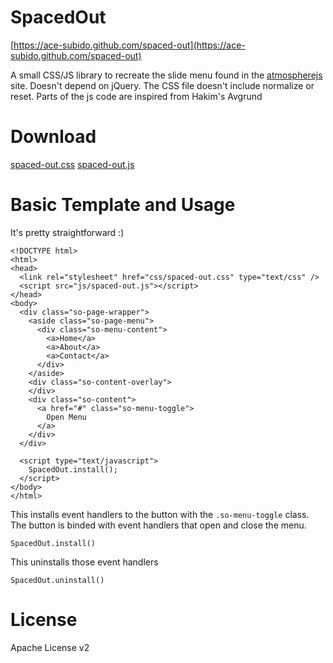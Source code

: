 SpacedOut
====================

[https://ace-subido.github.com/spaced-out](https://ace-subido.github.com/spaced-out)

A small CSS/JS library to recreate the slide menu found in the [atmospherejs](https://atmospherejs.com/) site. Doesn't depend on jQuery. The CSS file doesn't include normalize or reset. Parts of the js code are inspired from Hakim's Avgrund

Download
====================

[spaced-out.css](https://raw.githubusercontent.com/ace-subido/spaced-out/gh-pages/stylesheets/spaced-out.css)
[spaced-out.js](https://raw.githubusercontent.com/ace-subido/spaced-out/gh-pages/javascripts/spaced-out.js)


Basic Template and Usage
====================

It's pretty straightforward :)

    <!DOCTYPE html>
    <html>
    <head>
      <link rel="stylesheet" href="css/spaced-out.css" type="text/css" />
      <script src="js/spaced-out.js"></script>
    </head>
    <body>
      <div class="so-page-wrapper">
        <aside class="so-page-menu">
          <div class="so-menu-content">
            <a>Home</a>
            <a>About</a>
            <a>Contact</a>
          </div>
        </aside>
        <div class="so-content-overlay">
        </div>
        <div class="so-content">
          <a href="#" class="so-menu-toggle">
            Open Menu
          </a>
        </div>
      </div>

      <script type="text/javascript">
        SpacedOut.install();
      </script>
    </body>
    </html>

This installs event handlers to the button with the `.so-menu-toggle` class. The button is binded with event handlers that open and close the menu.

    SpacedOut.install()

This uninstalls those event handlers

    SpacedOut.uninstall()

License
====================
Apache License v2
